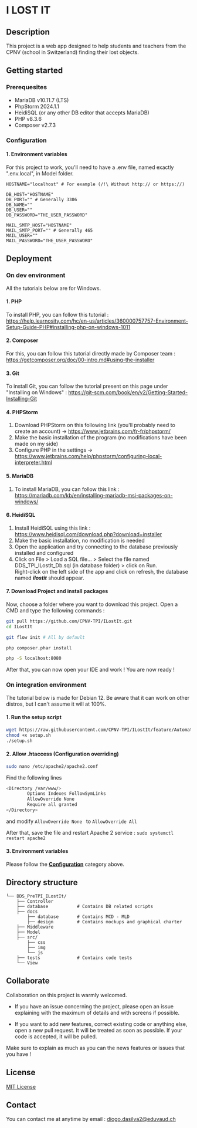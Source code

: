 # I LOST IT

## Description
This project is a web app designed to help students and teachers from the CPNV (school in Switzerland) finding their lost objects.

## Getting started

### Prerequesites

- MariaDB v10.11.7 (LTS)
- PhpStorm 2024.1.1
- HeidiSQL (or any other DB editor that accepts MariaDB)
- PHP v8.3.6
- Composer v2.7.3

### Configuration

#### 1. Environment variables
For this project to work, you'll need to have a .env file, named exactly ".env.local", in Model folder.

````dotenv
HOSTNAME="localhost" # For example (/!\ Without http:// or https://)

DB_HOST="HOSTNAME"
DB_PORT="" # Generally 3306
DB_NAME=""
DB_USER=""
DB_PASSWORD="THE_USER_PASSWORD"

MAIL_SMTP_HOST="HOSTNAME"
MAIL_SMTP_PORT="" # Generally 465
MAIL_USER=""
MAIL_PASSWORD="THE_USER_PASSWORD"
````

## Deployment

### On dev environment
All the tutorials below are for Windows.

#### 1. PHP
To install PHP, you can follow this tutorial : https://help.learnosity.com/hc/en-us/articles/360000757757-Environment-Setup-Guide-PHP#installing-php-on-windows-1011

#### 2. Composer
For this, you can follow this tutorial directly made by Composer team : https://getcomposer.org/doc/00-intro.md#using-the-installer

#### 3. Git
To install Git, you can follow the tutorial present on this page under "Installing on Windows" : https://git-scm.com/book/en/v2/Getting-Started-Installing-Git

#### 4. PHPStorm
1. Download PHPStorm on this following link (you'll probably need to create an account) -> https://www.jetbrains.com/fr-fr/phpstorm/
2. Make the basic installation of the program (no modifications have been made on my side)
3. Configure PHP in the settings -> https://www.jetbrains.com/help/phpstorm/configuring-local-interpreter.html

#### 5. MariaDB
1. To install MariaDB, you can follow this link : https://mariadb.com/kb/en/installing-mariadb-msi-packages-on-windows/

#### 6. HeidiSQL
1. Install HeidiSQL using this link : https://www.heidisql.com/download.php?download=installer
2. Make the basic installation, no modification is needed
3. Open the application and try connecting to the database previously installed and configured
4. Click on File > Load a SQL file... > Select the file named DDS_TPI_ILostIt_Db.sql (in database folder) > click on Run.
   <br> Right-click on the left side of the app and click on refresh, the database named ***ilostit*** should appear.

#### 7. Download Project and install packages
Now, choose a folder where you want to download this project. Open a CMD and type the following commands :

```bash
git pull https://github.com/CPNV-TPI/ILostIt.git
cd ILostIt

git flow init # All by default

php composer.phar install

php -S localhost:8080
```

After that, you can now open your IDE and work ! You are now ready !

### On integration environment

The tutorial below is made for Debian 12. Be aware that it can work on other distros, but I can't assume it will at 100%.

#### 1. Run the setup script
```bash
wget https://raw.githubusercontent.com/CPNV-TPI/ILostIt/feature/AutomaticSetup/setup.sh
chmod +x setup.sh
./setup.sh
```

#### 2. Allow .htaccess (Configuration overriding)
```bash
sudo nano /etc/apache2/apache2.conf
```

Find the following lines

```bash
<Directory /var/www/>
        Options Indexes FollowSymLinks
        AllowOverride None
        Require all granted
</Directory>
```

and modify ```AllowOverride None ``` to ```AllowOverride All ```

After that, save the file and restart Apache 2 service : ```sudo systemctl restart apache2```

#### 3. Environment variables

Please follow the [**Configuration**](https://github.com/CPNV-TPI/ILostIt/tree/develop?tab=readme-ov-file#1-environment-variables) category above.

## Directory structure

```
└── DDS_PreTPI_ILostIt/
    ├── Controller
    ├── database           # Contains DB related scripts
    ├── docs
        ├── database       # Contains MCD - MLD
        ├── design         # Contains mockups and graphical charter
    ├── Middleware
    ├── Model
    ├── src/
        ├── css
        ├── img
        └── js
    ├── tests              # Contains code tests
    └── View
```

## Collaborate

Collaboration on this project is warmly welcomed.

- If you have an issue concerning the project, please open an issue explaining with the maximum of details and with screens if possible.

- If you want to add new features, correct existing code or anything else, open a new pull request. It will be treated as soon as possible.
If your code is accepted, it will be pulled.

Make sure to explain as much as you can the news features or issues that you have !

## License

[MIT License](https://github.com/CPNV-TPI/ILostIt/blob/develop/LICENSE)

## Contact

You can contact me at anytime by email : diogo.dasilva2@eduvaud.ch
